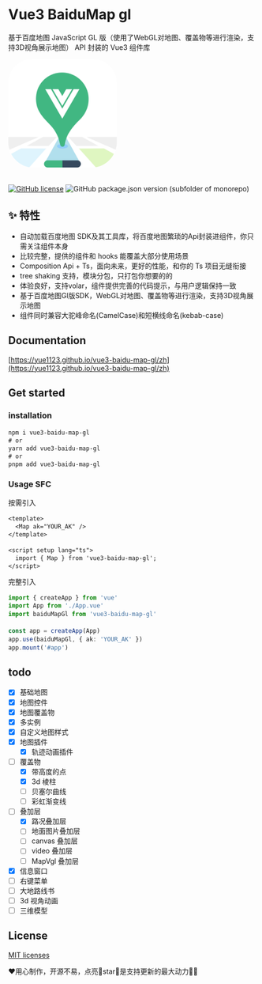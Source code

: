 # Vue3 BaiduMap gl

基于百度地图 JavaScript GL 版（使用了WebGL对地图、覆盖物等进行渲染，支持3D视角展示地图） API 封装的 Vue3 组件库

<img src='./docs/public/logo.png' style="border-radius:48px;overflow:hidden; width:220px;">
<br />
<br />

[![GitHub license](https://img.shields.io/github/license/yue1123/img-previewer?style=flat-square)](https://github.com/yue1123/img-previewer/blob/main/LICENSE)
<img src="https://img.shields.io/github/package-json/v/yue1123/vue3-baidu-map-gl?color=f90&style=flat-square" alt="GitHub package.json version (subfolder of monorepo)">


## ✨ 特性
- 自动加载百度地图 SDK及其工具库，将百度地图繁琐的Api封装进组件，你只需关注组件本身
- 比较完整，提供的组件和 hooks 能覆盖大部分使用场景
- Composition Api + Ts，面向未来，更好的性能，和你的 Ts 项目无缝衔接
- tree shaking 支持，模块分包，只打包你想要的的
- 体验良好，支持volar，组件提供完善的代码提示，与用户逻辑保持一致
- 基于百度地图Gl版SDK，WebGL对地图、覆盖物等进行渲染，支持3D视角展示地图
- 组件同时兼容大驼峰命名(CamelCase)和短横线命名(kebab-case)



## Documentation
[https://yue1123.github.io/vue3-baidu-map-gl/zh](https://yue1123.github.io/vue3-baidu-map-gl/zh)

## Get started

### installation
```shell
npm i vue3-baidu-map-gl
# or
yarn add vue3-baidu-map-gl
# or
pnpm add vue3-baidu-map-gl
```
### Usage SFC
按需引入
```vue
<template>
  <Map ak="YOUR_AK" />
</template>

<script setup lang="ts">
  import { Map } from 'vue3-baidu-map-gl';
</script>
```

完整引入
```ts
import { createApp } from 'vue'
import App from './App.vue'
import baiduMapGl from 'vue3-baidu-map-gl'

const app = createApp(App)
app.use(baiduMapGl, { ak: 'YOUR_AK' })
app.mount('#app')
```

## todo 
-   [x] 基础地图
-   [x] 地图控件
-   [x] 地图覆盖物
-   [x] 多实例
-   [x] 自定义地图样式
-   [x] 地图插件
    -   [x] 轨迹动画插件 
-   [ ] 覆盖物
    -   [x] 带高度的点
    -   [x] 3d 棱柱
    -   [ ] 贝塞尔曲线
    -   [ ] 彩虹渐变线   
-   [ ] 叠加层
    -   [x] 路况叠加层
    -   [ ] 地面图片叠加层
    -   [ ] canvas 叠加层
    -   [ ] video 叠加层
    -   [ ] MapVgl 叠加层
-   [x] 信息窗口
-   [ ] 右键菜单
-   [ ] 大地路线书
-   [ ] 3d 视角动画
-   [ ] 三维模型
## License
[MIT licenses](https://opensource.org/licenses/MIT)

❤️用心制作，开源不易，点亮🌟star🌟是支持更新的最大动力✌🏻
